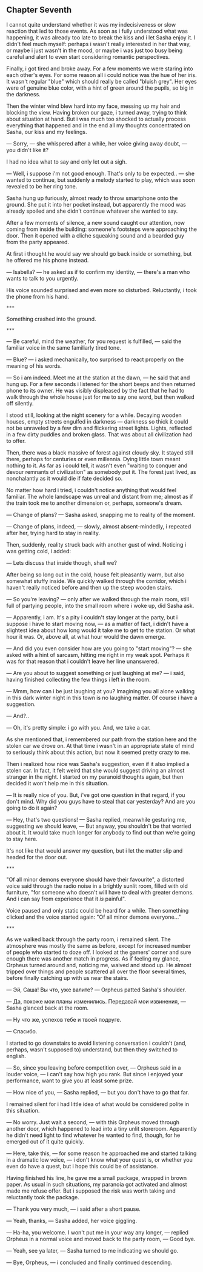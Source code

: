 Chapter Seventh
---------------

I cannot quite understand whether it was my indecisiveness or slow reaction that
led to those events. As soon as i fully understood what was happening, it was
already too late to break the kiss and i let Sasha enjoy it. I didn't feel much
myself: perhaps i wasn't really interested in her that way, or maybe i just
wasn't in the mood, or maybe i was just too busy being careful and alert to even
start considering romantic perspectives.

Finally, i got tired and broke away. For a few moments we were staring into each
other's eyes. For some reason all i could notice was the hue of her iris. It
wasn't regular "blue" which should really be called "bluish grey". Her eyes were
of genuine blue color, with a hint of green around the pupils, so big in the
darkness.

Then the winter wind blew hard into my face, messing up my hair and blocking the
view. Having broken our gaze, i turned away, trying to think about situation at
hand. But i was much too shocked to actually process everything that happened
and in the end all my thoughts concentrated on Sasha, our kiss and my feelings.

— Sorry, — she whispered after a while, her voice giving away doubt, — you
didn't like it?

I had no idea what to say and only let out a sigh.

— Well, i suppose i'm not good enough. That's only to be expected.. — she wanted
to continue, but suddenly a melody started to play, which was soon revealed to
be her ring tone.

Sasha hung up furiously, almost ready to throw smartphone onto the ground. She
put it into her pocket instead, but apparently the mood was already spoiled and
she didn't continue whatever she wanted to say.

After a few moments of silence, a new sound caught our attention, now coming
from inside the building: someone's footsteps were approaching the door. Then it
opened with a cliche squeaking sound and a bearded guy from the party appeared.

At first i thought he would say we should go back inside or something, but he
offered me his phone instead.

— Isabella? — he asked as if to confirm my identity, — there's a man who wants
to talk to you urgently.

His voice sounded surprised and even more so disturbed. Reluctantly, i took the
phone from his hand.

    ***

Something crashed into the ground.

    ***

— Be careful, mind the weather, for you request is fulfilled, — said the
familiar voice in the same familiarly tired tone.

— Blue? — i asked mechanically, too surprised to react properly on the meaning
of his words.

— So i am indeed. Meet me at the station at the dawn, — he said that and hung
up. For a few seconds i listened for the short beeps and then returned phone to
its owner. He was visibly displeased by the fact that he had to walk through the
whole house just for me to say one word, but then walked off silently.

I stood still, looking at the night scenery for a while. Decaying wooden houses,
empty streets engulfed in darkness — darkness so thick it could not be unraveled
by a few dim and flickering street lights. Lights, reflected in a few dirty
puddles and broken glass. That was about all civilization had to offer.

Then, there was a black massive of forest against cloudy sky. It stayed still
there, perhaps for centuries or even millennia. Dying little town meant nothing
to it. As far as i could tell, it wasn't even "waiting to conquer and devour
remnants of civilization" as somebody put it. The forest just lived, as
nonchalantly as it would die if fate decided so.

No matter how hard i tried, i couldn't notice anything that would feel
familiar. The whole landscape was unreal and distant from me; almost as if the
train took me to another dimension or, perhaps, someone's dream.

— Change of plans? — Sasha asked, snapping me to reality of the moment.

— Change of plans, indeed, — slowly, almost absent-mindedly, i repeated after
her, trying hard to stay in reality.

Then, suddenly, reality struck back with another gust of wind. Noticing i was
getting cold, i added:

— Lets discuss that inside though, shall we?

After being so long out in the cold, house felt pleasantly warm, but also
somewhat stuffy inside. We quickly walked through the corridor, which i haven't
really noticed before and then up the steep wooden stairs.

— So you're leaving? — only after we walked through the main room, still full of
partying people, into the small room where i woke up, did Sasha ask.

— Apparently, i am. It's a pity i couldn't stay longer at the party, but i
suppose i have to start moving now, — as a matter of fact, i didn't have a
slightest idea about how long would it take me to get to the station. Or what
hour it was. Or, above all, at what hour would the dawn emerge.

— And did you even consider how are you going to "start moving"? — she asked
with a hint of sarcasm, hitting me right in my weak spot. Perhaps it was for
that reason that i couldn't leave her line unanswered.

— Are you about to suggest something or just laughing at me? — i said, having
finished collecting the few things i left in the room.

— Mmm, how can i be just laughing at you? Imagining you all alone walking in
this dark winter night in this town is no laughing matter. Of course i have a
suggestion.

— And?..

— Oh, it's pretty simple: i go with you. And, we take a car.

As she mentioned that, i remembered our path from the station here and the
stolen car we drove on. At that time i wasn't in an appropriate state of mind to
seriously think about this action, but now it seemed pretty crazy to me.

Then i realized how nice was Sasha's suggestion, even if it also implied a
stolen car. In fact, it felt weird that she would suggest driving an almost
stranger in the night. I started on my paranoid thoughts again, but then decided
it won't help me in this situation.

— It is really nice of you. But, i've got one question in that regard, if you
don't mind. Why did you guys have to steal that car yesterday? And are you going
to do it again?

— Hey, that's two questions! — Sasha replied, meanwhile gesturing me, suggesting
we should leave, — But anyway, you shouldn't be that worried about it. It would
take much longer for anybody to find out than we're going to stay here.

It's not like that would answer my question, but i let the matter slip and
headed for the door out.

    ***

"Of all minor demons everyone should have their favourite", a distorted voice
said through the radio noise in a brightly sunlit room, filled with old
furniture, "for someone who doesn't will have to deal with greater demons. And i
can say from experience that it *is* painful".

Voice paused and only static could be heard for a while. Then something clicked
and the voice started again: "Of all minor demons everyone..."

    ***

As we walked back through the party room, i remained silent. The atmosphere was
mostly the same as before, except for increased number of people who started to
doze off. I looked at the gamers' corner and sure enough there was another match
in progress. As if feeling my glance, Orpheus turned around and, noticing me,
waived and stood up. He almost tripped over things and people scattered all over
the floor several times, before finally catching up with us near the stairs.

— Эй, Саша! Вы что, уже валите? — Orpheus patted Sasha's shoulder.

— Да, похоже мои планы изменились. Передавай мои извинения, — Sasha glanced back
at the room.

— Ну что же, успехов тебе и твоей подруге.

— Спасибо.

I started to go downstairs to avoid listening conversation i couldn't (and,
perhaps, wasn't supposed to) understand, but then they switched to english.

— So, since you leaving before competition over, — Orpheus said in a louder
voice, — i can't say how high you rank. But since i enjoyed your performance,
want to give you at least some prize.

— How nice of you, — Sasha replied, — but you don't have to go that far.

I remained silent for i had little idea of what would be considered polite in
this situation.

— No worry. Just wait a second, — with this Orpheus moved through another door,
which happened to lead into a tiny unlit storeroom. Apparently he didn't need
light to find whatever he wanted to find, though, for he emerged out of it quite
quickly.

— Here, take this, — for some reason he approached me and started talking in a
dramatic low voice, — i don't know what your quest is, or whether you even do
have a quest, but i hope this could be of assistance.

Having finished his line, he gave me a small package, wrapped in brown paper. As
usual in such situations, my paranoia got activated and almost made me refuse
offer. But i supposed the risk was worth taking and reluctantly took the
package.

— Thank you very much, — i said after a short pause.

— Yeah, thanks, — Sasha added, her voice giggling.

— Ha-ha, you welcome. I won't put me in your way any longer, — replied Orpheus
in a normal voice and moved back to the party room, — Good bye.

— Yeah, see ya later, — Sasha turned to me indicating we should go.

— Bye, Orpheus, — i concluded and finally continued descending.
